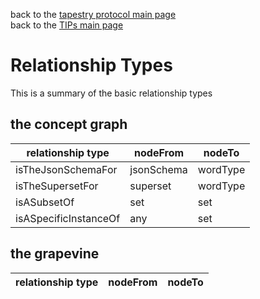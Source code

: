 back to the [tapestry protocol main page](https://github.com/wds4/tapestry-protocol/blob/main/README.md) </br>
back to the [TIPs main page](https://github.com/wds4/tapestry-protocol/tree/main/tips)

Relationship Types
=====

This is a summary of the basic relationship types

## the concept graph

| relationship type | nodeFrom | nodeTo |
| ----- | ----- | ----- |
| isTheJsonSchemaFor | jsonSchema | wordType |
| isTheSupersetFor | superset | wordType |
| isASubsetOf | set | set |
| isASpecificInstanceOf | any | set |

## the grapevine

| relationship type | nodeFrom | nodeTo |
| ----- | ----- | -----|
